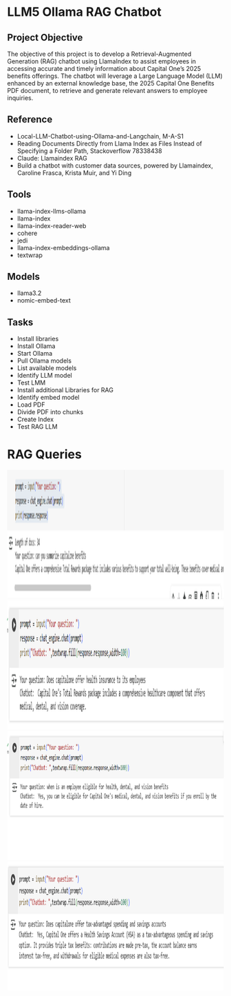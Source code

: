 # LLM5 Ollama RAG Chatbot

## Project Objective
The objective of this project is to develop a Retrieval-Augmented Generation (RAG) chatbot using LlamaIndex to assist employees in accessing accurate and timely information about Capital One’s 2025 benefits offerings. The chatbot will leverage a Large Language Model (LLM) enhanced by an external knowledge base, the 2025 Capital One Benefits PDF document, to retrieve and generate relevant answers to employee inquiries.

## Reference
- Local-LLM-Chatbot-using-Ollama-and-Langchain, M-A-S1
- Reading Documents Directly from Llama Index as Files Instead of Specifying a Folder Path, Stackoverflow 78338438
- Claude: Llamaindex RAG
- Build a chatbot with customer data sources, powered by Llamaindex, Caroline Frasca, Krista Muir, and Yi Ding

## Tools
- llama-index-llms-ollama
- llama-index
- llama-index-reader-web
- cohere
- jedi
- llama-index-embeddings-ollama
- textwrap

## Models
- llama3.2
- nomic-embed-text

## Tasks
- Install libraries
- Install Ollama
- Start Ollama
- Pull Ollama models
- List available models
- Identify LLM model
- Test LMM
- Install additional Libraries for RAG
- Identify embed model
- Load PDF
- Divide PDF into chunks
- Create Index
- Test RAG LLM

# RAG Queries

<img src="https://github.com/Sarah269/psychic-eureka-AI/blob/main/LLM5_OllamaRAG/OllamaRAG_1.png" height=300>

<img src="https://github.com/Sarah269/psychic-eureka-AI/blob/main/LLM5_OllamaRAG/OllamaRAG_2.png" height=300>

<img src="https://github.com/Sarah269/psychic-eureka-AI/blob/main/LLM5_OllamaRAG/OllamaRAG_3.png" height=300>

<img src="https://github.com/Sarah269/psychic-eureka-AI/blob/main/LLM5_OllamaRAG/OllamaRAG_4.png" height=300>
